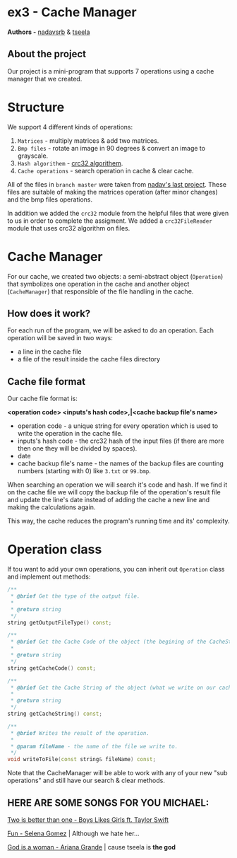 # ex3 - Cache Manager
**Authors -** [nadavsrb](https://github.com/nadavsrb) & [tseela](https://github.com/tseela)
## About the project
Our project is a mini-program that supports 7 operations using a cache manager that we created.
# Structure
We support 4 different kinds of operations:

1. `Matrices` - multiply matrices & add two matrices.
2. `Bmp files` - rotate an image in 90 degrees & convert an image to grayscale.
3. `Hash algorithem` - [crc32 algorithem](https://en.wikipedia.org/wiki/Cyclic_redundancy_check#CRC-32_algorithm).
4. `Cache operations` - search operation in cache & clear cache.

All of the files in `branch master` were taken from [nadav's last project](https://github.com/RoyTamir/ex2). These files are suitable of making the matrices operation (after minor changes) and the bmp files operations.

In addition we added the `crc32` module from the helpful files that were given to us in order to complete the assigment. We added a `crc32FileReader` module that uses crc32 algorithm on files.
# Cache Manager
For our cache, we created two objects: a semi-abstract object (`Operation`) that symbolizes one operation in the cache and another object (`CacheManager`) that responsible of the file handling in the cache.
## How does it work?
For each run of the program, we will be asked to do an operation. Each operation will be saved in two ways:
- a line in the cache file
- a file of the result inside the cache files directory
## Cache file format
Our cache file format is:

**\<operation code> <inputs's hash code>,<date>|<cache backup file's name>**
- operation code - a unique string for every operation which is used to write the operation in the cache file.
- inputs's hash code - the crc32 hash of the input files (if there are more then one they will be divided by spaces).
- date
- cache backup file's name - the names of the backup files are counting numbers (starting with 0) like `3.txt` or `99.bmp`.

When searching an operation we will search it's code and hash. If we find it on the cache file we will copy the backup file of the operation's result file and update the line's date instead of adding the cache a new line and making the calculations again.

This way, the cache reduces the program's running time and its' complexity.

# Operation class
If tou want to add your own operations, you can inherit out `Operation` class and implement out methods:
```cpp
/**
 * @brief Get the type of the output file.
 * 
 * @return string 
 */
string getOutputFileType() const;

/**
 * @brief Get the Cache Code of the object (the begining of the CacheString).
 * 
 * @return string 
 */
string getCacheCode() const;

/**
 * @brief Get the Cache String of the object (what we write on our cache file).
 * 
 * @return string 
 */
string getCacheString() const;

/**
 * @brief Writes the result of the operation.
 * 
 * @param fileName - the name of the file we write to.
 */
void writeToFile(const string& fileName) const;
```
Note that the CacheManager will be able to work with any of your new "sub operations" and still have our search & clear methods.

## HERE ARE SOME SONGS FOR YOU MICHAEL:
[Two is better than one - Boys Likes Girls ft. Taylor Swift](https://www.youtube.com/watch?v=4mE3ETiMXrE)

[Fun - Selena Gomez](https://www.youtube.com/watch?v=ze3XnfkDlAE&list=PLenjelHCUmvFaRzwNu4_irQ1CsmJupPIy&index=20) | Although we hate her...

[God is a woman - Ariana Grande](https://www.youtube.com/watch?v=kHLHSlExFis) | cause tseela is **the god**